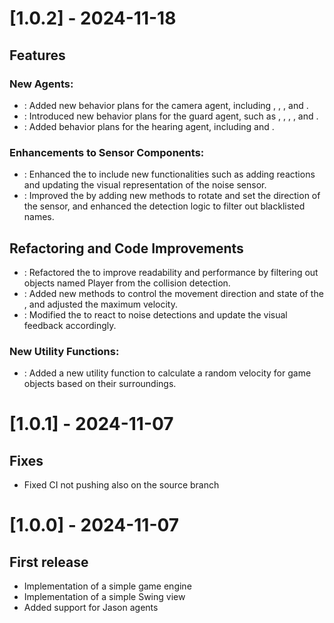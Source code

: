 
# [1.0.2] - 2024-11-18
## Features
### New Agents:
* : Added new behavior plans for the camera agent, including , , , and .
* : Introduced new behavior plans for the guard agent, such as , , , , and .
* : Added behavior plans for the hearing agent, including  and .

### Enhancements to Sensor Components:
* : Enhanced the  to include new functionalities such as adding reactions and updating the visual representation of the noise sensor.
* : Improved the  by adding new methods to rotate and set the direction of the sensor, and enhanced the detection logic to filter out blacklisted names.

## Refactoring and Code Improvements
* : Refactored the  to improve readability and performance by filtering out objects named Player from the collision detection.
* : Added new methods to control the movement direction and state of the , and adjusted the maximum velocity.
* : Modified the  to react to noise detections and update the visual feedback accordingly.

### New Utility Functions:
* : Added a new utility function  to calculate a random velocity for game objects based on their surroundings.


# [1.0.1] - 2024-11-07
## Fixes
- Fixed CI not pushing also on the source branch


# [1.0.0] - 2024-11-07
## First release
- Implementation of a simple game engine 
- Implementation of a simple Swing view 
- Added support for Jason agents

